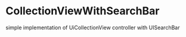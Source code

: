 CollectionViewWithSearchBar
===========================
simple implementation of UiCollectionView controller with UISearchBar

